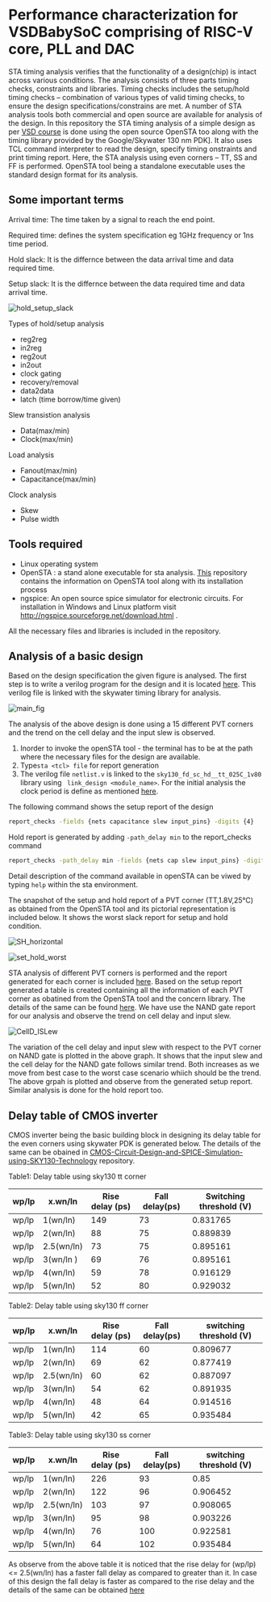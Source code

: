 # Performance characterization for VSDBabySoC comprising of RISC-V core, PLL and DAC

STA timing analysis verifies that the functionality of a design(chip) is intact across various conditions. The analysis consists of three parts timing checks, constraints and libraries. Timing checks includes the setup/hold timing checks – combination of various types of valid timing checks, to ensure the design specifications/constrains are met. A number of STA analysis tools both commercial and open source  are available for analysis of the design. In this repository the STA timing analysis of a simple design as per [VSD course](https://www.vlsisystemdesign.com/vsd-static-timing-analysis-ii/) is  done using the open source OpenSTA too along with the timing library provided by the Google/Skywater 130 nm PDK]. It also uses TCL command interpreter to read the design, specify timing onstraints and print timing report. Here, the STA analysis using even corners – TT, SS and FF is performed. OpenSTA tool being a standalone executable uses the standard design format for its analysis. 

## Some important terms

Arrival time: The time taken by a signal to reach the end point.

Required time: defines the system specification eg 1GHz frequency or 1ns time period.

Hold slack: It is the differnce between the data arrival time and data required time.

Setup slack: It is the differnce between the data required time and data arrival time.

![hold_setup_slack](https://user-images.githubusercontent.com/63381455/158803543-dcfd8986-a5e2-4440-9fd8-57cb2fc95a4a.png)


Types of hold/setup analysis

 - reg2reg
 - in2reg
 - reg2out
 - in2out
 - clock gating
 - recovery/removal
 - data2data
 - latch (time borrow/time given)

Slew transistion analysis
 - Data(max/min)
 - Clock(max/min)

Load analysis
 - Fanout(max/min)
 - Capacitance(max/min)

Clock analysis
 - Skew
 - Pulse width

## Tools required

- Linux operating system
- OpenSTA : a stand alone executable for sta analysis. [This](https://github.com/The-OpenROAD-Project/OpenSTA) repository contains the information on OpenSTA tool along with its installation process
- ngspice: An open source spice simulator for electronic circuits. For installation in Windows and Linux platform visit http://ngspice.sourceforge.net/download.html . 
 
All the necessary files and libraries is included in the repository.



## Analysis of a basic design

Based on the design specification the given figure is analysed. The first step is to write a verilog program for the design and it is located [here](https://github.com/Geetima2021/vsdpcvrd/tree/main/resources/files). This  verilog file is linked with the skywater timing library for analysis.

![main_fig](https://user-images.githubusercontent.com/63381455/155880106-37238762-9551-4e05-9270-50b4c80167fa.JPG)

The analysis of the above design is done using a 15 different PVT corners and the trend on the cell delay and the input slew is observed. 

1. Inorder to invoke the openSTA tool - the terminal has to be at the path where the necessary files for the design are available. 
2. Type``sta <tcl> file`` for report generation
3. The verilog file ```netlist.v``` is linked to the ```sky130_fd_sc_hd__tt_025C_1v80``` library using ``` link_design <module_name>```. For the initial analysis the clock period is define as mentioned [here](https://github.com/Geetima2021/vsdpcvrd/blob/main/resources/files/my_run.tcl). 

The following command shows the setup report of the design

```bash
report_checks -fields {nets capacitance slew input_pins} -digits {4}
```
Hold report is generated by adding ``-path_delay min`` to the report_checks command
```bash
report_checks -path_delay min -fields {nets cap slew input_pins} -digits {4}
```
Detail description of the command available in openSTA can be viwed by typing ```help``` within the sta environment.

The snapshot of the setup and hold report of a PVT corner (TT,1.8V,25℃) as obtained from the OpenSTA tool and its pictorial representation is included below. It shows the worst slack report for setup and hold condition.

![SH_horizontal](https://user-images.githubusercontent.com/63381455/158808585-51225aa8-2137-4e8e-8a8e-e3b9d8a07544.png)

![set_hold_worst](https://user-images.githubusercontent.com/63381455/158806716-c6ab740d-dc11-426c-98dd-22e9ed0d42fe.png)

STA analysis of different PVT corners is performed and the report generated for each corner is included [here](https://github.com/Geetima2021/vsdpcvrd/tree/main/resources/images/OpenSTA_setup_hold). Based on the setup report generated a table is created containing all the information of each PVT corner as obatined from the OpenSTA tool and the concern library. The details of the same can be found [here](https://github.com/Geetima2021/vsdpcvrd/tree/main/resources/images). We have use the NAND gate report for our analysis and observe the trend on cell delay and input slew.

![CellD_ISLew](https://user-images.githubusercontent.com/63381455/158589744-cfefe907-0720-4596-b98d-4079140821fe.JPG)

The variation of the cell delay and input slew with respect to the PVT corner on NAND gate is plotted in the above graph. It shows that the input slew and the cell delay for the NAND gate follows similar trend. Both increases as we move from best case to the worst case scenario whiich should be the trend. The above grpah is plotted and observe from the generated setup report. Similar analysis is done for the hold report too.


## Delay table of CMOS inverter

CMOS inverter being the basic building block in designing its delay table for the even corners using skywater PDK is generated below. The details of the same can be obained in [CMOS-Circuit-Design-and-SPICE-Simulation-using-SKY130-Technology](https://github.com/Geetima2021/CMOS-Circuit-Design-and-SPICE-Simulation-using-SKY130-Technology) repository.

Table1: Delay table using sky130 tt corner

| **wp/lp** | **x.wn/ln** | **Rise delay (ps)** | **Fall delay(ps)** | **Switching threshold (V)** |
|-----------|-------------|---------------------|--------------------|----------------------------
| wp/lp     | 1(wn/ln)    |         149        |         73       |   0.831765   |  
| wp/lp     | 2(wn/ln)     |         88        |         75        |   0.889839   |  
| wp/lp     | 2.5(wn/ln)   |         73        |         75        |  0.895161    |
| wp/lp     | 3(wn/ln )    |         69         |         76       |   0.895161   |       
| wp/lp     | 4(wn/ln)     |         59         |         78       |    0.916129  |     
| wp/lp     | 5(wn/ln)     |         52         |         80        |   0.929032  |      

Table2: Delay table using sky130 ff corner

| **wp/lp** | **x.wn/ln** | **Rise delay (ps)** | **Fall delay(ps)** | **switching threshold (V)** |
|-----------|-------------|---------------------|--------------------|-----------------------------|
| wp/lp     | 1(wn/ln)    |         114         |         60         | 0.809677                    |
| wp/lp     | 2(wn/ln)    |         69          |         62         | 0.877419                    |
| wp/lp     | 2.5(wn/ln)  |          60         |         62         | 0.887097                    |
| wp/lp     | 3(wn/ln)    |         54          |         62         | 0.891935                    |
| wp/lp     | 4(wn/ln)    |          48         |         64         | 0.914516                    |
| wp/lp     | 5(wn/ln)    |          42         |         65         | 0.935484                    |

Table3: Delay table using sky130 ss corner

| **wp/lp** | **x.wn/ln** | **Rise delay (ps)** | **Fall delay(ps)** | **switching threshold (V)** |
|-----------|-------------|---------------------|--------------------|-----------------------------|
| wp/lp     | 1(wn/ln)    |         226         |         93         |             0.85            |
| wp/lp     | 2(wn/ln)    |         122         |         96         |           0.906452          |
| wp/lp     | 2.5(wn/ln)  |         103         |         97         |           0.908065          |
| wp/lp     | 3(wn/ln)    |          95         |         98         |           0.903226          |
| wp/lp     | 4(wn/ln)    |          76         |         100        |           0.922581          |
| wp/lp     | 5(wn/ln)    |          64         |         102        |           0.935484          

As observe from the above table it is noticed that the rise delay for (wp/lp) <= 2.5(wn/ln) has a faster fall delay as compared to greater than it. In case of this design the fall delay is faster as compared to the rise delay and the details of the same can be obtained [here](https://github.com/Geetima2021/vsdpcvrd/blob/main/resources/images/inverter.png)
